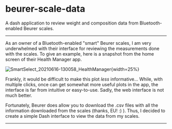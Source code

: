 # beurer-scale-data
A dash application to review weight and composition data from Bluetooth-enabled Beurer scales.

-------------------------

As an owner of a Bluetooth-enabled "smart" Beurer scales, I am very underwhelmed with their interface for reviewing the measurements done with the scales. To give an example, here is a snapshot from the home screen of their Health Manager app.

![SmartSelect_20210616-130058_HealthManager](https://user-images.githubusercontent.com/22397839/123541266-e6ce6a00-d743-11eb-8078-c84b763bbbae.jpg){width=25%}

Frankly, it would be difficult to make this plot *less* informative... While, with multiple clicks, once can get somewhat more useful plots in the app, the interface is far from intuitive or easy-to-use. Sadly, the web interface is not much better.

Fortunately, Beurer does allow you to download the .csv files with all the information downloaded from the scales (thanks, EU! :) ). Thus, I decided to create a simple Dash interface to view the data from my scales.

-------------------------
